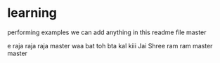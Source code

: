 # learning
performing examples
we can add anything in this readme file
master

e raja raja raja
 master
waa bat toh bta kal kiii
Jai Shree ram ram
master
 master
